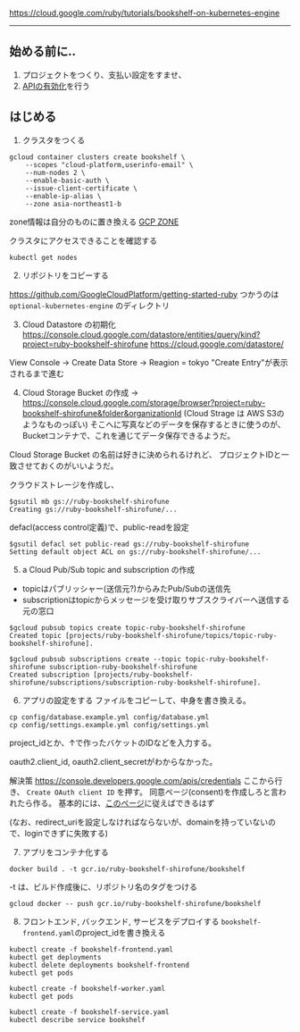 https://cloud.google.com/ruby/tutorials/bookshelf-on-kubernetes-engine

---

## 始める前に..
1. プロジェクトをつくり、支払い設定をすませ、
2. [APIの有効化](https://console.cloud.google.com/flows/enableapi?apiid=datastore.googleapis.com,container.googleapis.com,pubsub,storage_api,logging,plus.googleapis.com&_ga=2.141868978.-1854617211.1547984722)を行う

## はじめる
1. クラスタをつくる
```
gcloud container clusters create bookshelf \
    --scopes "cloud-platform,userinfo-email" \
    --num-nodes 2 \
    --enable-basic-auth \
    --issue-client-certificate \
    --enable-ip-alias \
    --zone asia-northeast1-b
```
zone情報は自分のものに置き換える
[GCP ZONE](https://cloud.google.com/compute/docs/regions-zones/#available)


クラスタにアクセスできることを確認する
```
kubectl get nodes
```

2. リポジトリをコピーする

https://github.com/GoogleCloudPlatform/getting-started-ruby
つかうのは `optional-kubernetes-engine` のディレクトリ

3. Cloud Datastore の初期化
https://console.cloud.google.com/datastore/entities/query/kind?project=ruby-bookshelf-shirofune
https://cloud.google.com/datastore/

View Console → Create Data Store → Reagion = tokyo
"Create Entry"が表示されるまで進む

4. Cloud Storage Bucket の作成
→ https://console.cloud.google.com/storage/browser?project=ruby-bookshelf-shirofune&folder&organizationId
(Cloud Strage は AWS S3のようなものっぽい)
そこへに写真などのデータを保存するときに使うのが、
Bucketコンテナで、これを通じてデータ保存できるようだ。

Cloud Storage Bucket の名前は好きに決められるけれど、
プロジェクトIDと一致させておくのがいいようだ。

クラウドストレージを作成し、
```
$gsutil mb gs://ruby-bookshelf-shirofune
Creating gs://ruby-bookshelf-shirofune/...
```

defacl(access control定義)で、public-readを設定
```
$gsutil defacl set public-read gs://ruby-bookshelf-shirofune
Setting default object ACL on gs://ruby-bookshelf-shirofune/...
```

5. a Cloud Pub/Sub topic and subscription の作成
- topicはパブリッシャー(送信元?)からみたPub/Subの送信先
- subscriptionはtopicからメッセージを受け取りサブスクライバーへ送信する元の窓口

```
$gcloud pubsub topics create topic-ruby-bookshelf-shirofune
Created topic [projects/ruby-bookshelf-shirofune/topics/topic-ruby-bookshelf-shirofune].

$gcloud pubsub subscriptions create --topic topic-ruby-bookshelf-shirofune subscription-ruby-bookshelf-shirofune
Created subscription [projects/ruby-bookshelf-shirofune/subscriptions/subscription-ruby-bookshelf-shirofune].
```

6. アプリの設定をする
ファイルをコピーして、中身を書き換える。
```
cp config/database.example.yml config/database.yml
cp config/settings.example.yml config/settings.yml
```

project_idとか、↑で作ったバケットのIDなどを入力する。

oauth2.client_id, oauth2.client_secretがわからなかった。

解決策
https://console.developers.google.com/apis/credentials
ここから行き、 `Create OAuth client ID` を押す。
同意ページ(consent)を作成しろと言われたら作る。
基本的には、[このページ](https://developers.google.com/adwords/api/docs/guides/authentication?hl=ja#webapp)に従えばできるはず

(なお、redirect_uriを設定しなければならないが、domainを持っていないので、loginできずに失敗する)

7. アプリをコンテナ化する

```
docker build . -t gcr.io/ruby-bookshelf-shirofune/bookshelf
```
-t は、ビルド作成後に、リポジトリ名のタグをつける

```
gcloud docker -- push gcr.io/ruby-bookshelf-shirofune/bookshelf
```

8. フロントエンド, バックエンド, サービスをデプロイする
`bookshelf-frontend.yaml`のproject_idを書き換える
```
kubectl create -f bookshelf-frontend.yaml
kubectl get deployments
kubectl delete deployments bookshelf-frontend
kubectl get pods

kubectl create -f bookshelf-worker.yaml
kubectl get pods

kubectl create -f bookshelf-service.yaml
kubectl describe service bookshelf
```
